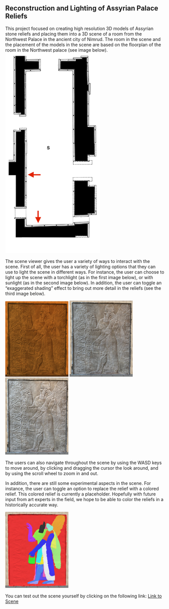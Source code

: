 ## Reconstruction and Lighting of Assyrian Palace Reliefs

This project focused on creating high resolution 3D models of Assyrian stone reliefs and placing them into a 3D scene of a room from the Northwest Palace in the ancient city of Nimrud. The room in the scene and the placement of the models in the scene are based on the floorplan of the room in the Northwest palace (see image below). 
<img src="images/floorplan.png" alt="Floorplan" width="300"/>

The scene viewer gives the user a variety of ways to interact with the scene. First of all, the user has a variety of lighting options that they can use to light the scene in different ways. For instance, the user can choose to light up the scene with a torchlight (as in the first image below), or with sunlight (as in the second image below). In addition, the user can toggle an “exaggerated shading” effect to bring out more detail in the reliefs (see the third image below). 

<img src="images/torchlight.jpg" alt="Torchlight image" width="200"/>
<img src="images/sunlight.jpg" alt="Sunlight image" width="200"/>
<img src="images/sunlightexag.jpg" alt="Exaggerated shading image" width="200"/>

The users can also navigate throughout the scene by using the WASD keys to move around, by clicking and dragging the cursor the look around, and by using the scroll wheel to zoom in and out. 

In addition, there are still some experimental aspects in the scene. For instance, the user can toggle an option to replace the relief with a colored relief. This colored relief is currently a placeholder. Hopefully with future input from art experts in the field, we hope to be able to color the reliefs in a historically accurate way. 

<img src="images/blender.jpg" alt="Color regions image" width="200"/>

You can test out the scene yourself by clicking on the following link: [Link to Scene](https://nl384.github.io/nimrud_relief/nimrud_relief.html)